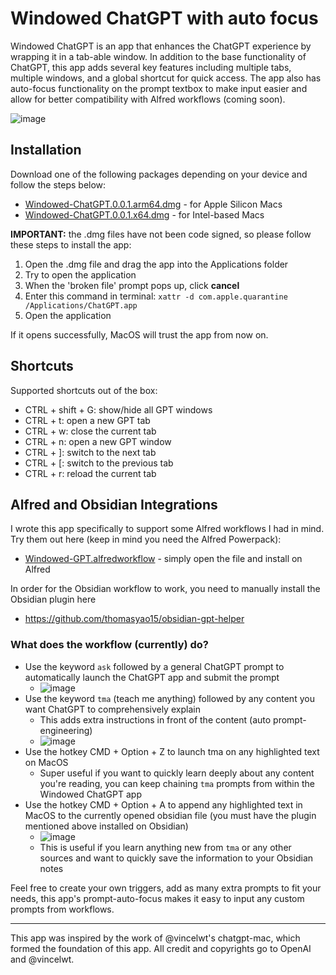 # Windowed ChatGPT with auto focus

Windowed ChatGPT is an app that enhances the ChatGPT experience by wrapping it in a tab-able window. In addition to the base functionality of ChatGPT, this app adds several key features including multiple tabs, multiple windows, and a global shortcut for quick access. The app also has auto-focus functionality on the prompt textbox to make input easier and allow for better compatibility with Alfred workflows (coming soon).

![image](https://user-images.githubusercontent.com/64414639/236674514-94d87c55-9a16-4556-b6b1-cb29528bb020.png)

## Installation

Download one of the following packages depending on your device and follow the steps below:
* [Windowed-ChatGPT.0.0.1.arm64.dmg](https://github.com/thomasyao15/windowed-chatgpt/releases/download/v0.0.1/Windowed-ChatGPT.0.0.1.arm64-new.dmg) - for Apple Silicon Macs
* [Windowed-ChatGPT.0.0.1.x64.dmg](https://github.com/thomasyao15/windowed-chatgpt/releases/download/v0.0.1/Windowed-ChatGPT.0.0.1.x64.dmg) - for Intel-based Macs

**IMPORTANT:** the .dmg files have not been code signed, so please follow these steps to install the app:
1. Open the .dmg file and drag the app into the Applications folder
2. Try to open the application
3. When the 'broken file' prompt pops up, click **cancel**
4. Enter this command in terminal: `xattr -d com.apple.quarantine /Applications/ChatGPT.app`
5. Open the application

If it opens successfully, MacOS will trust the app from now on.

## Shortcuts

Supported shortcuts out of the box:
* CTRL + shift + G: show/hide all GPT windows
* CTRL + t: open a new GPT tab
* CTRL + w: close the current tab
* CTRL + n: open a new GPT window
* CTRL + ]: switch to the next tab
* CTRL + [: switch to the previous tab
* CTRL + r: reload the current tab

## Alfred and Obsidian Integrations

I wrote this app specifically to support some Alfred workflows I had in mind. Try them out here (keep in mind you need the Alfred Powerpack):
* [Windowed-GPT.alfredworkflow](https://github.com/thomasyao15/windowed-chatgpt/releases/download/v0.0.1/Windowed-GPT.alfredworkflow) - simply open the file and install on Alfred

In order for the Obsidian workflow to work, you need to manually install the Obsidian plugin here
* https://github.com/thomasyao15/obsidian-gpt-helper

### What does the workflow (currently) do?

- Use the keyword `ask` followed by a general ChatGPT prompt to automatically launch the ChatGPT app and submit the prompt
  - ![image](https://user-images.githubusercontent.com/64414639/236802293-c634ed5d-e4c9-4a2f-b8db-249e15007849.png)
- Use the keyword `tma` (teach me anything) followed by any content you want ChatGPT to comprehensively explain
  - This adds extra instructions in front of the content (auto prompt-engineering)
  - ![image](https://user-images.githubusercontent.com/64414639/236802563-6878b413-3cf9-46f6-983a-5859e5604504.png)
- Use the hotkey CMD + Option + Z to launch tma on any highlighted text on MacOS 
  - Super useful if you want to quickly learn deeply about any content you're reading, you can keep chaining `tma` prompts from within the Windowed ChatGPT app
- Use the hotkey CMD + Option + A to append any highlighted text in MacOS to the currently opened obsidian file (you must have the plugin mentioned above installed on Obsidian)
  - ![image](https://user-images.githubusercontent.com/64414639/236803081-b71d1e6a-f238-4b4c-89fa-f08dfc55b992.png)
  - This is useful if you learn anything new from `tma` or any other sources and want to quickly save the information to your Obsidian notes

Feel free to create your own triggers, add as many extra prompts to fit your needs, this app's prompt-auto-focus makes it easy to input any custom prompts from workflows.

---

This app was inspired by the work of @vincelwt's chatgpt-mac, which formed the foundation of this app. All credit and copyrights go to OpenAI and @vincelwt.
